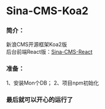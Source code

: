 # Sina-CMS-Koa2
### 简介：
新浪CMS开源框架Koa2版  
后台前端React版：[Sina-CMS-React](https://github.com/KidSong1412/Sina-CMS-React)
### 准备：
1、安装Mon个DB；
2、项目npm初始化
### 最后就可以开心的运行了
